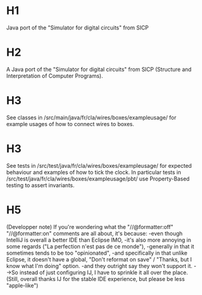 # H1
Java port of the "Simulator for digital circuits" from SICP

# H2
A Java port of the "Simulator for digital circuits" from SICP (Structure and Interpretation of Computer Programs).
 
# H3 
See classes in /src/main/java/fr/cla/wires/boxes/exampleusage/ 
 for example usages of how to connect wires to boxes.

# H3
See tests in /src/test/java/fr/cla/wires/boxes/exampleusage/
 for expected behaviour and examples of how to tick the clock.
In particular tests in /src/test/java/fr/cla/wires/boxes/exampleusage/pbt/
 use Property-Based testing to assert invariants. 

# H5
(Developper note)
If you're wondering what the "//@formatter:off" "//@formatter:on" comments are all about, it's because: 
    -even though IntelliJ is overall a better IDE than Eclipse IMO,
    -it's also more annoying in some regards ("La perfection n'est pas de ce monde"),
         -generally in that it sometimes tends to be too "opinionated",
         -and specifically in that unlike Eclipse, 
            it doesn't have a global, 
                "Don't reformat on save" / "Thanks, but I know what I'm doing" 
            option.
         -and they outright say they won't support it.
-->So instead of just configuring IJ, I have to sprinkle it all over the place.
   (Still, overall thanks IJ for the stable IDE experience, 
   but please be less "apple-like") 
